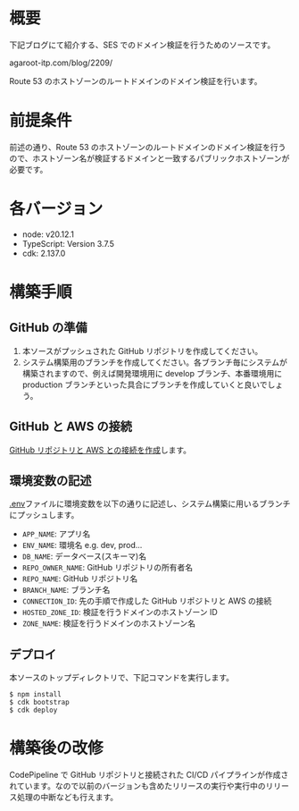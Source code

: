 # 概要

下記ブログにて紹介する、SES でのドメイン検証を行うためのソースです。

agaroot-itp.com/blog/2209/

Route 53 のホストゾーンのルートドメインのドメイン検証を行います。

# 前提条件

前述の通り、Route 53 のホストゾーンのルートドメインのドメイン検証を行うので、ホストゾーン名が検証するドメインと一致するパブリックホストゾーンが必要です。

# 各バージョン

- node: v20.12.1
- TypeScript: Version 3.7.5
- cdk: 2.137.0

# 構築手順

## GitHub の準備

1. 本ソースがプッシュされた GitHub リポジトリを作成してください。
1. システム構築用のブランチを作成してください。各ブランチ毎にシステムが構築されますので、例えば開発環境用に develop ブランチ、本番環境用に production ブランチといった具合にブランチを作成していくと良いでしょう。

## GitHub と AWS の接続

[GitHub リポジトリと AWS との接続を作成](https://docs.aws.amazon.com/ja_jp/codepipeline/latest/userguide/connections-github.html)します。

## 環境変数の記述

[.env](./.env)ファイルに環境変数を以下の通りに記述し、システム構築に用いるブランチにプッシュします。

- `APP_NAME`: アプリ名
- `ENV_NAME`: 環境名 e.g. dev, prod...
- `DB_NAME`: データベース(スキーマ)名
- `REPO_OWNER_NAME`: GitHub リポジトリの所有者名
- `REPO_NAME`: GitHub リポジトリ名
- `BRANCH_NAME`: ブランチ名
- `CONNECTION_ID`: 先の手順で作成した GitHub リポジトリと AWS の接続
- `HOSTED_ZONE_ID`: 検証を行うドメインのホストゾーン ID
- `ZONE_NAME`: 検証を行うドメインのホストゾーン名

## デプロイ

本ソースのトップディレクトリで、下記コマンドを実行します。

```
$ npm install
$ cdk bootstrap
$ cdk deploy
```

# 構築後の改修

CodePipeline で GitHub リポジトリと接続された CI/CD パイプラインが作成されています。なので以前のバージョンも含めたリリースの実行や実行中のリリース処理の中断なども行えます。
